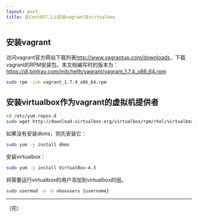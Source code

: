 ```yaml
---
layout: post
title: 在CentOS7.1上安装vagrant及virtualbox
---
```

## 安装vagrant

访问vagrant官方网站下载列表<http://www.vagrantup.com/downloads>，下载vagrant的RPM安装包。本文档编写时的版本为：<https://dl.bintray.com/mitchellh/vagrant/vagrant_1.7.4_x86_64.rpm>

```sh
sudo rpm -ivh vagrant_1.7.4_x86_64.rpm
```

## 安装virtualbox作为vagrant的虚拟机提供者

```sh
cd /etc/yum.repos.d
sudo wget http://download.virtualbox.org/virtualbox/rpm/rhel/virtualbox.repo
```

如果没有安装dkms，则先安装它：

```sh
sudo yum -y install dkms
```

安装virtualbox：


```sh
sudo yum -y install VirtualBox-4.3
```

将需要运行virtualbox的用户添加到virtualbox的组。

```sh
sudo usermod -a -G vboxusers {username}
```
---
（完）
